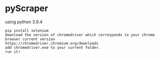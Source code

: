 # pyScraper
using python 3.9.4
```
pip install selenium
download the version of chromedriver which corresponds to your chrome browser current version
https://chromedriver.chromium.org/downloads
add chromedriver.exe to your current folder.
run it!
```
